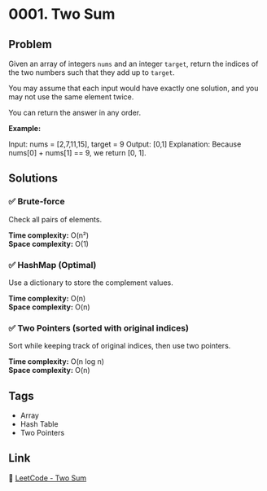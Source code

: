 # 0001. Two Sum

## Problem

Given an array of integers `nums` and an integer `target`, return the indices of the two numbers such that they add up to `target`.

You may assume that each input would have exactly one solution, and you may not use the same element twice.

You can return the answer in any order.

**Example:**

Input: nums = [2,7,11,15], target = 9
Output: [0,1]
Explanation: Because nums[0] + nums[1] == 9, we return [0, 1].

## Solutions

### ✅ Brute-force
Check all pairs of elements.

**Time complexity:** O(n²)  
**Space complexity:** O(1)

### ✅ HashMap (Optimal)
Use a dictionary to store the complement values.

**Time complexity:** O(n)  
**Space complexity:** O(n)

### ✅ Two Pointers (sorted with original indices)
Sort while keeping track of original indices, then use two pointers.

**Time complexity:** O(n log n)  
**Space complexity:** O(n)

## Tags

- Array
- Hash Table
- Two Pointers

## Link

🔗 [LeetCode - Two Sum](https://leetcode.com/problems/two-sum/)
